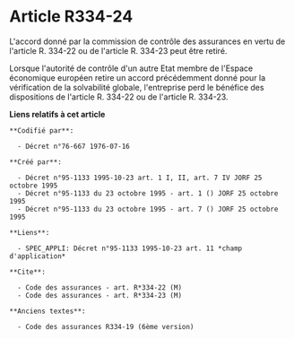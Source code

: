 # Article R334-24

L'accord donné par la commission de contrôle des assurances en vertu de l'article R. 334-22 ou de l'article R. 334-23 peut
être retiré.

Lorsque l'autorité de contrôle d'un autre Etat membre de l'Espace économique européen retire un accord précédemment donné
pour la vérification de la solvabilité globale, l'entreprise perd le bénéfice des dispositions de l'article R. 334-22 ou de
l'article R. 334-23.

**Liens relatifs à cet article**

	**Codifié par**:

	  - Décret n°76-667 1976-07-16

	**Créé par**:

	  - Décret n°95-1133 1995-10-23 art. 1 I, II, art. 7 IV JORF 25 octobre 1995
	  - Décret n°95-1133 du 23 octobre 1995 - art. 1 () JORF 25 octobre 1995
	  - Décret n°95-1133 du 23 octobre 1995 - art. 7 () JORF 25 octobre 1995

	**Liens**:

	  - SPEC_APPLI: Décret n°95-1133 1995-10-23 art. 11 *champ d'application*

	**Cite**:

	  - Code des assurances - art. R*334-22 (M)
	  - Code des assurances - art. R*334-23 (M)

	**Anciens textes**:

	  - Code des assurances R334-19 (6ème version)
